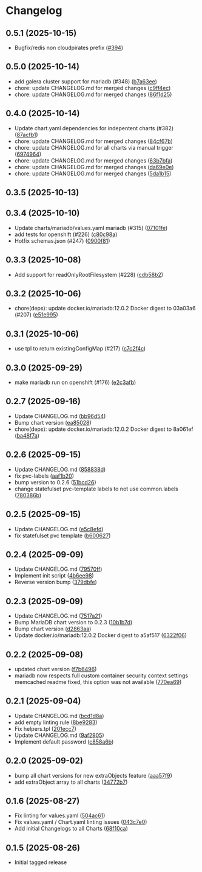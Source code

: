 # Changelog

## 0.5.1 (2025-10-15)

* Bugfix/redis non cloudpirates prefix ([#394](https://github.com/CloudPirates-io/helm-charts/pull/394))

## 0.5.0 (2025-10-14)

* add galera cluster support for mariadb (#348) ([b7a63ee](https://github.com/CloudPirates-io/helm-charts/commit/b7a63ee))
* chore: update CHANGELOG.md for merged changes ([c9ff4ec](https://github.com/CloudPirates-io/helm-charts/commit/c9ff4ec))
* chore: update CHANGELOG.md for merged changes ([86f1d25](https://github.com/CloudPirates-io/helm-charts/commit/86f1d25))

## 0.4.0 (2025-10-14)

* Update chart.yaml dependencies for indepentent charts (#382) ([87acfb1](https://github.com/CloudPirates-io/helm-charts/commit/87acfb1))
* chore: update CHANGELOG.md for merged changes ([84cf67b](https://github.com/CloudPirates-io/helm-charts/commit/84cf67b))
* chore: update CHANGELOG.md for all charts via manual trigger ([6974964](https://github.com/CloudPirates-io/helm-charts/commit/6974964))
* chore: update CHANGELOG.md for merged changes ([63b7bfa](https://github.com/CloudPirates-io/helm-charts/commit/63b7bfa))
* chore: update CHANGELOG.md for merged changes ([da69e0e](https://github.com/CloudPirates-io/helm-charts/commit/da69e0e))
* chore: update CHANGELOG.md for merged changes ([5da1b15](https://github.com/CloudPirates-io/helm-charts/commit/5da1b15))

## 0.3.5 (2025-10-13)


## 0.3.4 (2025-10-10)

* Update charts/mariadb/values.yaml mariadb (#315) ([07101fe](https://github.com/CloudPirates-io/helm-charts/commit/07101fe))
* add tests for openshift (#226) ([c80c98a](https://github.com/CloudPirates-io/helm-charts/commit/c80c98a))
* Hotfix schemas.json (#247) ([0900f81](https://github.com/CloudPirates-io/helm-charts/commit/0900f81))

## 0.3.3 (2025-10-08)

* Add support for readOnlyRootFilesystem (#228) ([cdb58b2](https://github.com/CloudPirates-io/helm-charts/commit/cdb58b2))

## 0.3.2 (2025-10-06)

* chore(deps): update docker.io/mariadb:12.0.2 Docker digest to 03a03a6 (#207) ([e51e995](https://github.com/CloudPirates-io/helm-charts/commit/e51e995))

## 0.3.1 (2025-10-06)

* use tpl to return existingConfigMap (#217) ([c7c2f4c](https://github.com/CloudPirates-io/helm-charts/commit/c7c2f4c))

## 0.3.0 (2025-09-29)

* make mariadb run on openshift (#176) ([e2c3afb](https://github.com/CloudPirates-io/helm-charts/commit/e2c3afb))

## 0.2.7 (2025-09-16)

* Update CHANGELOG.md ([bb96d54](https://github.com/CloudPirates-io/helm-charts/commit/bb96d54))
* Bump chart version ([ea85028](https://github.com/CloudPirates-io/helm-charts/commit/ea85028))
* chore(deps): update docker.io/mariadb:12.0.2 Docker digest to 8a061ef ([ba48f7a](https://github.com/CloudPirates-io/helm-charts/commit/ba48f7a))

## 0.2.6 (2025-09-15)

* Update CHANGELOG.md ([858838d](https://github.com/CloudPirates-io/helm-charts/commit/858838d))
* fix pvc-labels ([aaf1b20](https://github.com/CloudPirates-io/helm-charts/commit/aaf1b20))
* bump version to 0.2.6 ([51bcd26](https://github.com/CloudPirates-io/helm-charts/commit/51bcd26))
* change statefulset pvc-template labels to not use common.labels ([780386b](https://github.com/CloudPirates-io/helm-charts/commit/780386b))

## 0.2.5 (2025-09-15)

* Update CHANGELOG.md ([e5c8efd](https://github.com/CloudPirates-io/helm-charts/commit/e5c8efd))
* fix statefulset pvc template ([b600627](https://github.com/CloudPirates-io/helm-charts/commit/b600627))

## 0.2.4 (2025-09-09)

* Update CHANGELOG.md ([79570ff](https://github.com/CloudPirates-io/helm-charts/commit/79570ff))
* Implement init script ([4b6ee98](https://github.com/CloudPirates-io/helm-charts/commit/4b6ee98))
* Reverse version bump ([379dbfe](https://github.com/CloudPirates-io/helm-charts/commit/379dbfe))

## 0.2.3 (2025-09-09)

* Update CHANGELOG.md ([7517a21](https://github.com/CloudPirates-io/helm-charts/commit/7517a21))
* Bump MariaDB chart version to 0.2.3 ([10b1b7d](https://github.com/CloudPirates-io/helm-charts/commit/10b1b7d))
* Bump chart version ([d2863aa](https://github.com/CloudPirates-io/helm-charts/commit/d2863aa))
* Update docker.io/mariadb:12.0.2 Docker digest to a5af517 ([6322f06](https://github.com/CloudPirates-io/helm-charts/commit/6322f06))

## 0.2.2 (2025-09-08)

* updated chart version ([f7b6496](https://github.com/CloudPirates-io/helm-charts/commit/f7b6496))
* mariadb now respects full custom container security context settings memcached readme fixed, this option was not available ([770ea69](https://github.com/CloudPirates-io/helm-charts/commit/770ea69))

## 0.2.1 (2025-09-04)

* Update CHANGELOG.md ([bcd1d8a](https://github.com/CloudPirates-io/helm-charts/commit/bcd1d8a))
* add empty linting rule ([8be9283](https://github.com/CloudPirates-io/helm-charts/commit/8be9283))
* Fix helpers.tpl ([201ecc7](https://github.com/CloudPirates-io/helm-charts/commit/201ecc7))
* Update CHANGELOG.md ([9af2905](https://github.com/CloudPirates-io/helm-charts/commit/9af2905))
* Implement default password ([c858a6b](https://github.com/CloudPirates-io/helm-charts/commit/c858a6b))

## 0.2.0 (2025-09-02)

* bump all chart versions for new extraObjects feature ([aaa57f9](https://github.com/CloudPirates-io/helm-charts/commit/aaa57f9))
* add extraObject array to all charts ([34772b7](https://github.com/CloudPirates-io/helm-charts/commit/34772b7))

## 0.1.6 (2025-08-27)

* Fix linting for values.yaml ([504ac61](https://github.com/CloudPirates-io/helm-charts/commit/504ac61))
* Fix values.yaml / Chart.yaml linting issues ([043c7e0](https://github.com/CloudPirates-io/helm-charts/commit/043c7e0))
* Add initial Changelogs to all Charts ([68f10ca](https://github.com/CloudPirates-io/helm-charts/commit/68f10ca))

## 0.1.5 (2025-08-26)

* Initial tagged release
